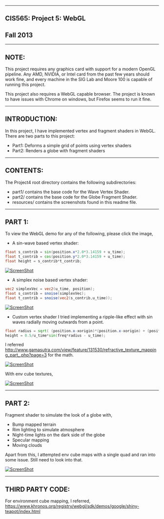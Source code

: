 -------------------------------------------------------------------------------
CIS565: Project 5: WebGL
-------------------------------------------------------------------------------
Fall 2013
-------------------------------------------------------------------------------

-------------------------------------------------------------------------------
NOTE:
-------------------------------------------------------------------------------
This project requires any graphics card with support for a modern OpenGL 
pipeline. Any AMD, NVIDIA, or Intel card from the past few years should work 
fine, and every machine in the SIG Lab and Moore 100 is capable of running 
this project.

This project also requires a WebGL capable browser. The project is known to 
have issues with Chrome on windows, but Firefox seems to run it fine.

-------------------------------------------------------------------------------
INTRODUCTION:
-------------------------------------------------------------------------------
In this project, I have implemented vertex and fragment shaders in WebGL.
There are two parts to this project:
- Part1: Deforms a simple grid of points using vertex shaders
- Part2: Renders a globe with fragment shaders

-------------------------------------------------------------------------------
CONTENTS:
-------------------------------------------------------------------------------
The Project4 root directory contains the following subdirectories:
	
* part1/ contains the base code for the Wave Vertex Shader.
* part2/ contains the base code for the Globe Fragment Shader.
* resources/ contains the screenshots found in this readme file.

-------------------------------------------------------------------------------
PART 1:
-------------------------------------------------------------------------------

To view the WebGL demo for any of the following, please click the image,


* A sin-wave based vertex shader:

```glsl
float s_contrib = sin(position.x*2.0*3.14159 + u_time);
float t_contrib = cos(position.y*2.0*3.14159 + u_time);
float height = s_contrib*t_contrib;
```

[![ScreenShot](https://raw.github.com/vimanyu/Project5-WebGL/master/resources/sinWaveGrid.png)](http://vimanyu.github.io/Project5-WebGL/vert_wave.html)

* A simplex noise based vertex shader:

```glsl
vec2 simplexVec = vec2(u_time, position);
float s_contrib = snoise(simplexVec);
float t_contrib = snoise(vec2(s_contrib,u_time));
```
[![ScreenShot](https://raw.github.com/vimanyu/Project5-WebGL/master/resources/oceanWave.png)](http://vimanyu.github.io/Project5-WebGL/vert_wave_simplex.html)

* Custom vertex shader
I tried implementing a ripple-like effect with sin waves radially moving outwards from a point.

```glsl
float radius = sqrt( (position.x-xorigin)*(position.x-xorigin) + (position.y-yorigin)*(position.y-yorigin));
height = 0.5/u_time*sin(freq*radius - u_time);
```
I referred http://www.gamasutra.com/view/feature/131530/refractive_texture_mapping_part_.php?page=3 for the math.

[![ScreenShot](https://raw.github.com/vimanyu/Project5-WebGL/master/resources/ripple.png)](http://vimanyu.github.io/Project5-WebGL/vert_wave_custom.html)

With env cube textures,

[![ScreenShot](https://raw.github.com/vimanyu/Project5-WebGL/master/resources/ripple_textured.png)](http://vimanyu.github.io/Project5-WebGL/vert_wave_custom_textured.html)


-------------------------------------------------------------------------------
PART 2: 
-------------------------------------------------------------------------------

Fragment shader to simulate the look of a globe with,

* Bump mapped terrain
* Rim lighting to simulate atmosphere
* Night-time lights on the dark side of the globe
* Specular mapping
* Moving clouds

Apart from this, I attempted env cube maps with a single quad and ran into some issue. Still need to look into that.

[![ScreenShot](https://raw.github.com/vimanyu/Project5-WebGL/master/resources/globe.png)](http://vimanyu.github.io/Project5-WebGL/frag_globe.html)

-------------------------------------------------------------------------------
THIRD PARTY CODE: 
-------------------------------------------------------------------------------

For environment cube mapping, I referred,
https://www.khronos.org/registry/webgl/sdk/demos/google/shiny-teapot/index.html


